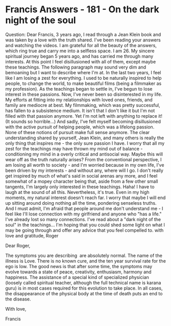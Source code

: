 # Francis Answers - 181 - On the dark night of the soul

Question: Dear Francis, 3 years ago, I read through a Jean Klein book and was taken by a love with the truth shared. I've been reading your answers and watching the videos. I am grateful for all the beauty of the answers, which ring true and carry me into a selfless space. I am 26. My sincere spiritual journey began 5 years ago, and has carried me through many interests. At this point I feel disillusioned with all of them, except maybe these teachings. The following paragraph may sound very dim and bemoaning but I want to describe where I'm at. In the last two years, I feel like I am losing a zest for everything. I used to be naturally inspired to help people, to change the world, to make beautiful films (being a filmmaker as my profession). As the teachings began to settle in, I've begun to lose interest in these passions. Now, I've never been so disinterested in my life. My efforts at fitting into my relationships with loved ones, friends, and family are mediocre at best. My filmmaking, which was pretty successful, has fallen to a subsistence medium. It isn't that I don't like it but I'm not filled with that passion anymore. Yet I'm not left with anything to replace it! (It sounds so horrible...) And sadly, I've felt myself becoming disillusioned with the active pursuit of helping people, which was a lifelong passion. None of these notions of pursuit make full sense anymore. The clear understanding shared by yourself, Jean Klein, and many others is really the only thing that inspires me - the only sure passion I have. I worry that all my zest for the teachings may have thrown my mind out of balance - conditioning my mind in a overly critical and antisocial way. Maybe this will wear off as the truth naturally arises? From the conventional perspective, I am losing all worth to society - and I'm worried because in my own life, I've been driven by my interests - and without any, where will I go. I don't really get inspired by much of what's said in social arenas any more, and I feel somewhat of a mopey character being that, aside from a few other small tangents, I'm largely only interested in these teachings. Haha! I have to laugh at the sound of all this. Nevertheless, it's true. Even in my high moments, my natural interest doesn't reach far. I worry that maybe I will end up sitting around doing nothing all the time, pondering senseless truths. And I must admit, I'm afraid that people around me don't understand me - I feel like I'll lose connection with my girlfriend and anyone who "has a life." I've already lost so many connections. I've read about a "dark night of the soul" in the teachings... I'm hoping that you could shed some light on what I may be going through and offer any advice that you feel compelled to. with love and gratitude, Roger

Dear Roger,

The symptoms you are describing  are absolutely normal. The name of the illness is Love. There is no known cure, and the ten year survival rate for the ego is low. The good news is that after some time, the symptoms may evolve towards a state of peace, creativity, enthusiasm, harmony and happiness. The assistance of a special kind of specialized physician (loosely called spiritual teacher, although the full technical name is karana guru) is in most cases required for this evolution to take place. In all cases, the disappearance of the physical body at the time of death puts an end to the disease.

With love,

Francis 

